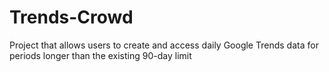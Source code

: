 # Trends-Crowd
Project that allows users to create and access daily Google Trends data for periods longer than the existing 90-day limit

